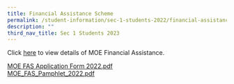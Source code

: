 ```yaml
---
title: Financial Assistance Scheme
permalink: /student-information/sec-1-students-2022/financial-assistance-scheme/
description: ""
third_nav_title: Sec 1 Students 2023
---
```


<p>Click <a href="https://moe.gov.sg/fees-assistance-awards-scholarships/financial-assistance/" target=""><u>here</u></a> to view details of MOE Financial Assistance.</p>
<p><a href="/files/MOE%20FAS%20Application%20Form%202022.pdf"><u>MOE FAS Application Form 2022.pdf</u></a><br /><a href="/files/MOE_FAS_Pamphlet_2022.pdf"><u>MOE_FAS_Pamphlet_2022.pdf</u></a></p>
